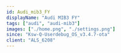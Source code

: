 ```yaml
---
id: Audi_mib3_FY
displayName: "Audi MIB3 FY"
tags: ["audi", "audi-mib3"]
images: ["./home.png", "./settings.png"]
since: "Ksw-Q-Userdebug_OS_v3.4.7-ota"
client: "ALS_6208"
---
```

